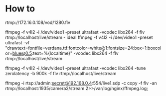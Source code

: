 # How to

rtmp://172.16.0.108/vod/1280.flv

ffmpeg -f v4l2 -i /dev/video1 -preset ultrafast -vcodec libx264 -f flv rtmp://localhost/live/stream - ideal
ffmpeg -f v4l2 -i /dev/video1 -preset ultrafast -vf "drawtext=fontfile=verdana.ttf:fontcolor=white@1:fontsize=24:box=1:boxcolor=blue@0.5:text=%{localtime}" -vcodec libx264 -f flv rtmp://localhost/live/stream

ffmpeg -f v4l2 -i /dev/video1 -preset ultrafast -vcodec libx264 -tune zerolatency -b 900k -f flv rtmp://localhost/live/stream

ffmpeg -i rtsp://admin:secret@192.168.0.4:554/live1.sdp -с copy -f flv -an rtmp://localhost:1935/camera2/stream 2>>/var/log/nginx/ffmpeg.log;